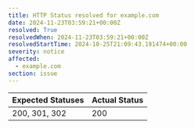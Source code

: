 ```yaml
---
title: HTTP Status resolved for example.com
date: 2024-11-23T03:59:21+00:00Z
resolved: True
resolvedWhen: 2024-11-23T03:59:21+00:00Z
resolvedStartTime: 2024-10-25T21:09:43.191474+00:00
severity: notice
affected:
  - example.com
section: issue
---
```


| Expected Statuses | Actual Status  |
|-------------------|----------------|
| 200, 301, 302 | 200 |
